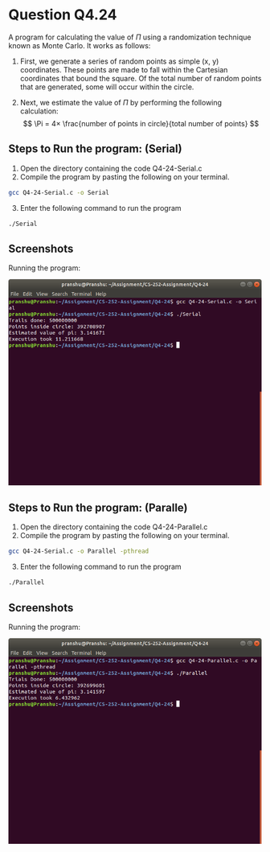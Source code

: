# Question Q4.24

A program for calculating the value of $\Pi$ using a randomization technique known as Monte Carlo. It works as follows:
1. First, we generate a series of random points as simple (x, y) coordinates. These points are made to fall within the Cartesian coordinates that bound the square. Of the total number of random points that are generated,
some will occur within the circle.

2. Next, we estimate the value of $\Pi$ by performing the following calculation:   
$$
\Pi = 4× \frac{number of points in circle}{total number of points}
$$


## Steps to Run the program: (Serial)

1. Open the directory containing the code Q4-24-Serial.c
2. Compile the program by pasting the following on your terminal.
```bash
gcc Q4-24-Serial.c -o Serial
```
3. Enter the following command to run the program
```bash
./Serial
```

## Screenshots
Running the program:

![](Images/Img1.png)

## Steps to Run the program: (Paralle)

1. Open the directory containing the code Q4-24-Parallel.c
2. Compile the program by pasting the following on your terminal.
```bash
gcc Q4-24-Serial.c -o Parallel -pthread
```
3. Enter the following command to run the program
```bash
./Parallel
```

## Screenshots
Running the program:

![](Images/img2.png)

